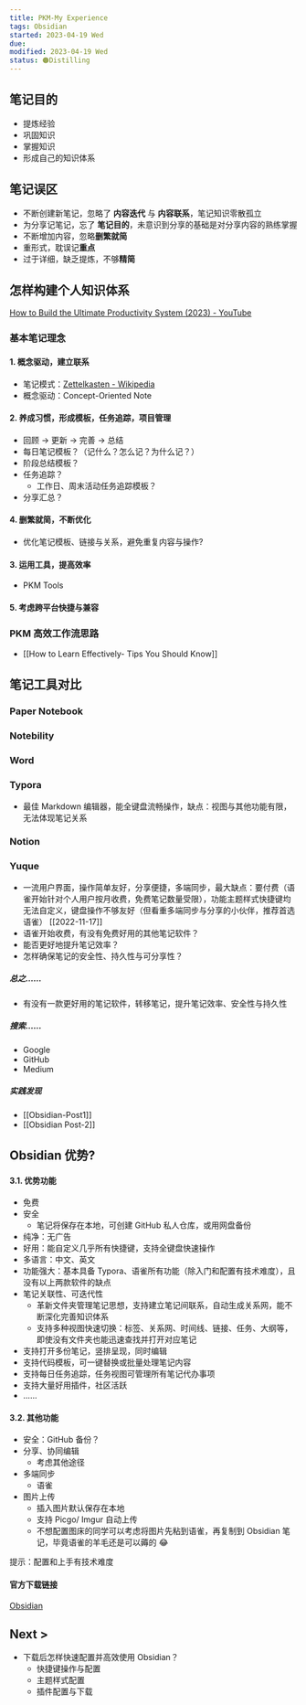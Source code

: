 ```yaml
---
title: PKM-My Experience
tags: Obsidian
started: 2023-04-19 Wed
due:
modified: 2023-04-19 Wed
status: 🟠Distilling
---
```

## 笔记目的
- 提炼经验
- 巩固知识
- 掌握知识
- 形成自己的知识体系
## 笔记误区
- 不断创建新笔记，忽略了 **内容迭代** 与 **内容联系**，笔记知识零散孤立
- 为分享记笔记，忘了 **笔记目的**，未意识到分享的基础是对分享内容的熟练掌握
- 不断增加内容，忽略**删繁就简**
- 重形式，耽误记**重点**
- 过于详细，缺乏提炼，不够**精简**

## 怎样构建个人知识体系
[How to Build the Ultimate Productivity System (2023) - YouTube](https://www.youtube.com/watch?v=T6hmdrsLQj8)
### 基本笔记理念
#### 1. 概念驱动，建立联系
- 笔记模式：[Zettelkasten - Wikipedia](https://en.wikipedia.org/wiki/Zettelkasten)
- 概念驱动：Concept-Oriented Note
#### 2. 养成习惯，形成模板，任务追踪，项目管理
- 回顾 -> 更新 -> 完善 -> 总结
- 每日笔记模板？（记什么？怎么记？为什么记？）
- 阶段总结模板？
- 任务追踪？
	- 工作日、周末活动任务追踪模板？ 
- 分享汇总？
#### 4. 删繁就简，不断优化
- 优化笔记模板、链接与关系，避免重复内容与操作?
#### 3. 运用工具，提高效率
- PKM Tools
#### 5. 考虑跨平台快捷与兼容
### PKM 高效工作流思路
- [[How to Learn Effectively- Tips You Should Know]]
## 笔记工具对比
### Paper Notebook 
### Notebility 
### Word 
### Typora
- 最佳 Markdown 编辑器，能全键盘流畅操作，缺点：视图与其他功能有限，无法体现笔记关系
### Notion 
### Yuque
- 一流用户界面，操作简单友好，分享便捷，多端同步，最大缺点：要付费（语雀开始针对个人用户按月收费，免费笔记数量受限），功能主题样式快捷键均无法自定义，键盘操作不够友好（但看重多端同步与分享的小伙伴，推荐首选语雀）
[[2022-11-17]]
- 语雀开始收费，有没有免费好用的其他笔记软件？
- 能否更好地提升笔记效率？
- 怎样确保笔记的安全性、持久性与可分享性？
##### 总之……
- 有没有一款更好用的笔记软件，转移笔记，提升笔记效率、安全性与持久性
##### 搜索……
- Google
- GitHub
- Medium
##### 实践发现
- [[Obsidian-Post1]]
- [[Obsidian Post-2]]
## Obsidian 优势?
#### 3.1. 优势功能
- 免费
- 安全
	- 笔记将保存在本地，可创建 GitHub 私人仓库，或用网盘备份
- 纯净：无广告
- 好用：能自定义几乎所有快捷键，支持全键盘快速操作
- 多语言：中文、英文
- 功能强大：基本具备 Typora、语雀所有功能（除入门和配置有技术难度），且没有以上两款软件的缺点
- 笔记关联性、可迭代性
	- 革新文件夹管理笔记思想，支持建立笔记间联系，自动生成关系网，能不断深化完善知识体系
	- 支持多种视图快速切换：标签、关系网、时间线、链接、任务、大纲等，即使没有文件夹也能迅速查找并打开对应笔记
- 支持打开多份笔记，竖排呈现，同时编辑
- 支持代码模板，可一键替换或批量处理笔记内容
- 支持每日任务追踪，任务视图可管理所有笔记代办事项
- 支持大量好用插件，社区活跃
- ……
#### 3.2. 其他功能
- 安全：GitHub 备份？
- 分享、协同编辑
	- 考虑其他途径
- 多端同步
	- 语雀
- 图片上传
	- 插入图片默认保存在本地
	- 支持 Picgo/ Imgur 自动上传
	- 不想配置图床的同学可以考虑将图片先粘到语雀，再复制到 Obsidian 笔记，毕竟语雀的羊毛还是可以薅的 😂 

提示：配置和上手有技术难度
#### 官方下载链接
[Obsidian](https://obsidian.md/)
## Next >
- 下载后怎样快速配置并高效使用 Obsidian？
	- 快捷键操作与配置
	- 主题样式配置
	- 插件配置与下载